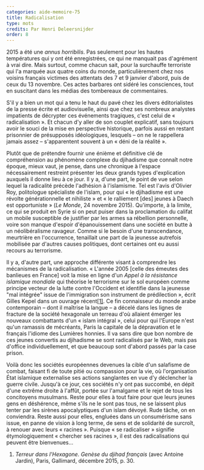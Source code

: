 ```yaml
---
categories: aide-memoire-75
title: Radicalisation
type: mots
credits: Par Henri Deleersnijder
order: 8
---
```

2015 a été une _annus horribilis_. Pas seulement pour les hautes températures qui y ont été enregistrées, ce qui ne manquait pas d'agrément à vrai dire. Mais surtout, comme chacun sait, pour la surchauffe terroriste qui l'a marquée aux quatre coins du monde, particulièrement chez nos voisins français victimes des attentats des 7 et 9 janvier d'abord, puis de ceux du 13 novembre. Ces actes barbares ont sidéré les consciences, tout en suscitant dans les médias des tombereaux de commentaires.

S'il y a bien un mot qui a tenu le haut du pavé chez les divers éditorialistes de la presse écrite et audiovisuelle, ainsi que chez ses nombreux analystes impatients de décrypter ces événements tragiques, c'est celui de « radicalisation ». Et chacun d'y aller de son couplet explicatif, sans toujours avoir le souci de la mise en perspective historique, parfois aussi en restant prisonnier de présupposés idéologiques, lesquels – on ne le rappellera jamais assez – s'apparentent souvent à un « déni de la réalité ».

Plutôt que de prétendre fournir une énième et définitive clé de compréhension au phénomène complexe du djihadisme que connaît notre époque, mieux vaut, je pense, dans une chronique à l'espace nécessairement restreint présenter les deux grands types d'explication auxquels il donne lieu à ce jour. Il y a, d'une part, le point de vue selon lequel la radicalité précède l'adhésion à l'islamisme. Tel est l'avis d'Olivier Roy, politologue spécialiste de l'islam, pour qui « le djihadisme est une révolte générationnelle et nihiliste » et « le ralliement \[des] jeunes à Daech est opportuniste » (_Le Monde_, 24 novembre 2015). Qu'importe, à la limite, ce qui se produit en Syrie si on peut puiser dans la proclamation du califat un mobile susceptible de justifier par les armes sa rébellion personnelle, voire son manque d'espoir d'épanouissement dans une société en butte à un néolibéralisme ravageur. Comme si le besoin d'une transcendance, meurtrière en l'occurrence, tenaillait une part de la jeunesse autrefois mobilisée par d'autres causes politiques, dont certaines ont eu aussi recours au terrorisme.

Il y a, d'autre part, une approche différente visant à comprendre les mécanismes de la radicalisation. « L'année 2005 [celle des émeutes des banlieues en France] voit la mise en ligne d'un _Appel à la résistance islamique mondiale_ qui théorise le terrorisme sur le sol européen comme principe vecteur de la lutte contre l'Occident et identifie dans la jeunesse "mal intégrée" issue de l'immigration son instrument de prédilection », écrit Gilles Kepel dans un ouvrage récent[[1]](#footnote-1). Ce fin connaisseur du monde arabe contemporain – dont il maîtrise la langue – a décelé dans les lignes de fracture de la société hexagonale un terreau d'où allaient émerger les nouveaux combattants d'un « islam intégral », celui pour qui l'Europe n'est qu'un ramassis de mécréants, Paris la capitale de la dépravation et le français l'idiome des Lumières honnies. Il va sans dire que bon nombre de ces jeunes convertis au djihadisme se sont radicalisés par le Web, mais pas d'office individuellement, et que beaucoup sont d'abord passés par la case prison.

Voilà donc les sociétés européennes devenues la cible d'un salafisme de combat, faisant fi de toute pitié ou compassion pour la vie, où l'organisation État islamique externalise ses actions sanglantes en vue d'y déclencher la guerre civile. Jusqu'à ce jour, ces sociétés n'y ont pas succombé, en dépit d'une extrême droite à l'affût, portée sur l'amalgame et le rejet de tous les concitoyens musulmans. Reste pour elles à tout faire pour que leurs jeunes gens en déshérence, même s'ils ne le sont pas tous, ne se laissent plus tenter par les sirènes apocalyptiques d'un islam dévoyé. Rude tâche, on en conviendra. Reste aussi pour elles, engluées dans un consumérisme sans issue, en panne de vision à long terme, de sens et de solidarité de surcroît, à renouer avec leurs « racines ». Puisque « se radicaliser » signifie étymologiquement « chercher ses racines », il est des radicalisations qui peuvent être bienvenues...

1. _Terreur dans l'Hexagone. Genèse du djihad français_ (avec Antoine Jardin), Paris, Gallimard, décembre 2015, p. 30.
